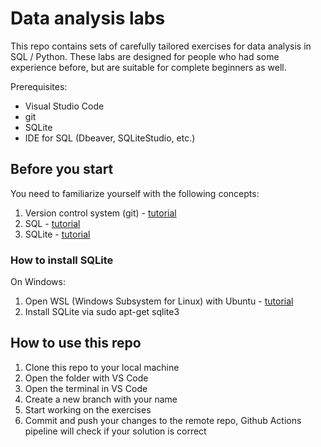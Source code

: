 # Data analysis labs

This repo contains sets of carefully tailored exercises for data analysis in SQL / Python. These labs are designed for people who had some experience before, but are suitable for complete beginners as well.

Prerequisites:
* Visual Studio Code
* git
* SQLite
* IDE for SQL (Dbeaver, SQLiteStudio, etc.)

## Before you start

You need to familiarize yourself with the following concepts:
1) Version control system (git) - [tutorial](https://www.atlassian.com/git/tutorials/what-is-version-control)
2) SQL - [tutorial](https://www.w3schools.com/sql/default.asp)
3) SQLite - [tutorial](https://www.sqlitetutorial.net/)

### How to install SQLite

On Windows:

1) Open WSL (Windows Subsystem for Linux) with Ubuntu - [tutorial](https://docs.microsoft.com/en-us/windows/wsl/install-win10)
2) Install SQLite via sudo apt-get sqlite3

## How to use this repo

1) Clone this repo to your local machine
2) Open the folder with VS Code
3) Open the terminal in VS Code
4) Create a new branch with your name
5) Start working on the exercises
6) Commit and push your changes to the remote repo, Github Actions pipeline will check if your solution is correct
